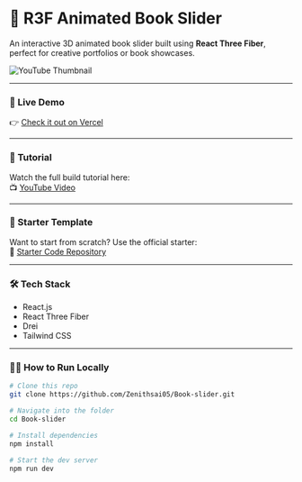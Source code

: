 # 📖 R3F Animated Book Slider

An interactive 3D animated book slider built using **React Three Fiber**, perfect for creative portfolios or book showcases.

![YouTube Thumbnail](https://github.com/user-attachments/assets/c6b6ea2e-2643-4d53-89b7-ee5b848de06d)

---

### 🔗 Live Demo
👉 [Check it out on Vercel](https://r3f-animated-book-slider-final.vercel.app/)

---

### 🎥 Tutorial
Watch the full build tutorial here:  
📺 [YouTube Video](https://youtu.be/b7a_Y1Ja6js)

---

### 🚀 Starter Template
Want to start from scratch? Use the official starter:  
🧱 [Starter Code Repository](https://github.com/wass08/r3f-animated-book-slider-starter)

---

### 🛠 Tech Stack
- React.js
- React Three Fiber
- Drei
- Tailwind CSS

---

### 🧑‍💻 How to Run Locally

```bash
# Clone this repo
git clone https://github.com/Zenithsai05/Book-slider.git

# Navigate into the folder
cd Book-slider

# Install dependencies
npm install

# Start the dev server
npm run dev
